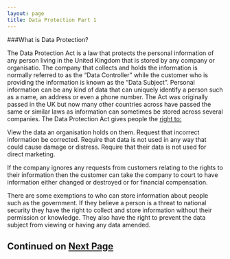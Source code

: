 ```yaml
---
layout: page
title: Data Protection Part 1
---
```


###What is Data Protection?

<!-- Basically kids all you have to know about data protection is: don’t tell anyone anything about yourself and if you do, send them death threats and keep a hitman on speed dial (if you need a decent hitman, check the about page for my contact details and i’ll pass your information onto the guy I use ;) ). -->

The Data Protection Act is a law that protects the personal information of any person living in the United Kingdom that is stored by any company or organisatio. The company that collects and holds the information is normally referred to as the “Data Controller” while the customer who is providing the information is known as the “Data Subject”. Personal information can be any kind of data that can uniquely identify a person such as a name, an address or even a phone number. The Act was originally passed in the UK but now many other countries across have passed the same or similar laws as information can sometimes be stored across several companies. The Data Protection Act gives people the [right to:](http://en.wikipedia.org/wiki/Data_Protection_Act_1998#Subject_rights)

View the data an organisation holds on them.
Request that incorrect information be corrected.
Require that data is not used in any way that could cause damage or distress.
Require that their data is not used for direct marketing.

If the company ignores any requests from customers relating to the rights to their information then the customer can take the company to court to have information either changed or destroyed or for financial compensation.

There are some exemptions to who can store information about people such as the government. If they believe a person is a threat to national security they have the right to collect and store information without their permission or knowledge. They also have the right to prevent the data subject from viewing or having any data amended.

## Continued on [Next Page]({{site.baseurl}}/data-protection-2.html)
